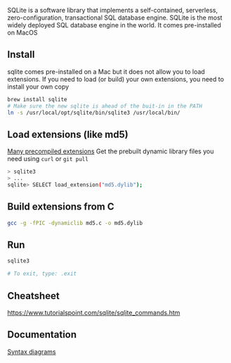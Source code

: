 SQLite is a software library that implements a self-contained, serverless, zero-configuration, transactional SQL database engine. SQLite is the most widely deployed SQL database engine in the world. It comes pre-installed on MacOS

## Install
sqlite comes pre-installed on a Mac but it does not allow you to load extensions. If you need to load (or build) your own extensions, you need to install your own copy
```zsh
brew install sqlite
# Make sure the new sqlite is ahead of the buit-in in the PATH
ln -s /usr/local/opt/sqlite/bin/sqlite3 /usr/local/bin/
```
## Load extensions (like md5)
[Many precompiled extensions](https://github.com/nalgeon/sqlean)
Get the prebuilt dynamic library files you need using `curl`  or `git pull`
```bash
> sqlite3
> ...
sqlite> SELECT load_extension("md5.dylib");
```
## Build extensions from C
```bash
gcc -g -fPIC -dynamiclib md5.c -o md5.dylib
```
## Run
```zsh
sqlite3

# To exit, type: .exit
```

## Cheatsheet
https://www.tutorialspoint.com/sqlite/sqlite_commands.htm

## Documentation
[Syntax diagrams](https://www.sqlite.org/lang_expr.html)

